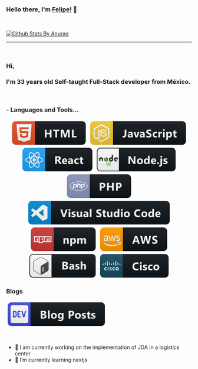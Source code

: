 ### Hello there, I'm [Felipe!](https://majortom.space) 👋


<br/>

[![Github Stats By Anurag](https://github-readme-stats.vercel.app/api?username=eosfelipe&show_icons=true&title_color=00bbcb&icon_color=d367c1&text_color=baaec4&bg_color=27272c)](https://github.com/anuraghazra/github-readme-stats)

*************

<br/>

### Hi,
### I'm 33 years old Self-taught Full-Stack developer from México.

<br/>

### - Languages and Tools...

<p align="center">

<!-- For more icons please follow  https://github.com/MikeCodesDotNET/ColoredBadges -->
  
 <img src="https://raw.githubusercontent.com/eosfelipe/eosfelipe/master/svg/dev/html.svg" alt="html" style="vertical-align:top; margin:4px">    
 <img src="https://raw.githubusercontent.com/eosfelipe/eosfelipe/master/svg/dev/js.svg" alt="javascript" style="vertical-align:top; margin:4px">    
 <img src="https://raw.githubusercontent.com/eosfelipe/eosfelipe/master/svg/dev/react.svg" alt="react" style="vertical-align:top; margin:4px">
 <img src="https://raw.githubusercontent.com/eosfelipe/eosfelipe/master/svg/dev/nodejs.svg" alt="nodejs" style="vertical-align:top; margin:4px">
 <img src="https://raw.githubusercontent.com/eosfelipe/eosfelipe/master/svg/dev/php.svg" alt="php" style="vertical-align:top; margin:4px">    
 <img src="https://raw.githubusercontent.com/eosfelipe/eosfelipe/master/svg/dev/visualstudio_code.svg" alt="visual studio code" style="vertical-align:top; margin:4px">    
 <img src="https://raw.githubusercontent.com/eosfelipe/eosfelipe/master/svg/dev/npm.svg" alt="npm" style="vertical-align:top; margin:4px">    
 <img src="https://raw.githubusercontent.com/eosfelipe/eosfelipe/master/svg/dev/aws.svg" alt="aws" style="vertical-align:top; margin:4px">    
 <img src="https://raw.githubusercontent.com/eosfelipe/eosfelipe/master/svg/devices/bash.svg" alt="bash" style="vertical-align:top; margin:4px">    
 <img src="https://raw.githubusercontent.com/eosfelipe/eosfelipe/master/svg/devices/cisco.svg" alt="cisco" style="vertical-align:top; margin:4px">    


</p>

### Blogs

[<img src="https://raw.githubusercontent.com/eosfelipe/eosfelipe/master/svg/blogs/devto.svg" alt="dev.to" style="vertical-align:top; margin:4px">](https://dev.to)

<br/>

<!--
**eosfelipe/eosfelipe** is a ✨ _special_ ✨ repository because its `README.md` (this file) appears on your GitHub profile.

Here are some ideas to get you started:

- 👯 I’m looking to collaborate on ...
- 🤔 I’m looking for help with ...
- 💬 Ask me about ...
- 📫 How to reach me: ...
- 😄 Pronouns: ...
- ⚡ Fun fact: ...
-->
- 🔭 I am currently working on the implementation of JDA in a logistics center
- 🌱 I’m currently learning nextjs
